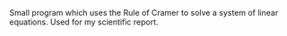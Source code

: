 Small program which uses the Rule of Cramer to solve a system of linear equations.
Used for my scientific report.
